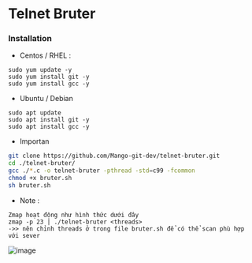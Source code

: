 # Telnet Bruter

### Installation

- Centos / RHEL :
```
sudo yum update -y
sudo yum install git -y
sudo yum install gcc -y
```
- Ubuntu / Debian
```
sudo apt update
sudo apt install git -y
sudo apt install gcc -y
```

- Importan

```sh
git clone https://github.com/Mango-git-dev/telnet-bruter.git
cd ./telnet-bruter/
gcc ./*.c -o telnet-bruter -pthread -std=c99 -fcommon
chmod +x bruter.sh
sh bruter.sh
```
- Note : 
```
Zmap hoạt động như hình thức dưới đây
zmap -p 23 | ./telnet-bruter <threads>
->> nên chỉnh threads ở trong file bruter.sh để có thể scan phù hợp với sever
```
![image](https://user-images.githubusercontent.com/69421356/192002873-c8f5fd0d-9866-43dc-a18a-59b9ddf051f3.png)

